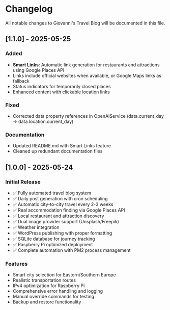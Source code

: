 # Changelog

All notable changes to Giovanni's Travel Blog will be documented in this file.

## [1.1.0] - 2025-05-25

### Added
- **Smart Links**: Automatic link generation for restaurants and attractions using Google Places API
- Links include official websites when available, or Google Maps links as fallback
- Status indicators for temporarily closed places
- Enhanced content with clickable location links

### Fixed
- Corrected data property references in OpenAIService (data.current_day → data.location.current_day)

### Documentation
- Updated README.md with Smart Links feature
- Cleaned up redundant documentation files

## [1.0.0] - 2025-05-24

### Initial Release
- ✅ Fully automated travel blog system
- ✅ Daily post generation with cron scheduling  
- ✅ Automatic city-to-city travel every 2-3 weeks
- ✅ Real accommodation finding via Google Places API
- ✅ Local restaurant and attraction discovery
- ✅ Dual image provider support (Unsplash/Freepik)
- ✅ Weather integration
- ✅ WordPress publishing with proper formatting
- ✅ SQLite database for journey tracking
- ✅ Raspberry Pi optimized deployment
- ✅ Complete automation with PM2 process management

### Features
- Smart city selection for Eastern/Southern Europe
- Realistic transportation routes
- IPv4 optimization for Raspberry Pi
- Comprehensive error handling and logging
- Manual override commands for testing
- Backup and restore functionality 